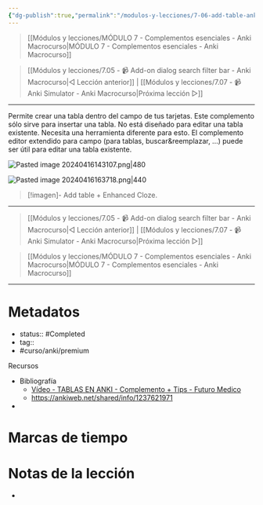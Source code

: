 ```yaml
---
{"dg-publish":true,"permalink":"/modulos-y-lecciones/7-06-add-table-anki-macrocurso/","noteIcon":"","updated":"2024-05-22T13:35:13.735+02:00"}
---
```



> [[Módulos y lecciones/MÓDULO 7 - Complementos esenciales - Anki Macrocurso\|MÓDULO 7 - Complementos esenciales - Anki Macrocurso]]

> [[Módulos y lecciones/7.05 - 📹 Add-on dialog search filter bar - Anki Macrocurso\|◁ Lección anterior]] | [[Módulos y lecciones/7.07 - 📹 Anki Simulator - Anki Macrocurso\|Próxima lección ▷]]

---

Permite crear una tabla dentro del campo de tus tarjetas. Este complemento sólo sirve para insertar una tabla. No está diseñado para editar una tabla existente. Necesita una herramienta diferente para esto. El complemento editor extendido para campo (para tablas, buscar&reemplazar, ...) puede ser útil para editar una tabla existente. 

![Pasted image 20240416143107.png|480](/img/user/ANEXOS/Pasted%20image%2020240416143107.png)

![Pasted image 20240416163718.png|440](/img/user/ANEXOS/Pasted%20image%2020240416163718.png)

> [!imagen]- Add table + Enhanced Cloze.

---

> [[Módulos y lecciones/7.05 - 📹 Add-on dialog search filter bar - Anki Macrocurso\|◁ Lección anterior]] | [[Módulos y lecciones/7.07 - 📹 Anki Simulator - Anki Macrocurso\|Próxima lección ▷]]

> [[Módulos y lecciones/MÓDULO 7 - Complementos esenciales - Anki Macrocurso\|MÓDULO 7 - Complementos esenciales - Anki Macrocurso]]

---
# Metadatos
- status:: #Completed 
- tag::  
- #curso/anki/premium

Recursos
- Bibliografía
	- [Vídeo - TABLAS EN ANKI - Complemento + Tips - Futuro Medico](https://www.youtube.com/watch?v=zJda1s8jgi0&list=PL5d9BRTY5SwV6vclHn6L4fF8I8gqnVx4W&index=15&t=116s&ab_channel=FUTUROMEDICO)
	- https://ankiweb.net/shared/info/1237621971
- 

# Marcas de tiempo


# Notas de la lección
- 